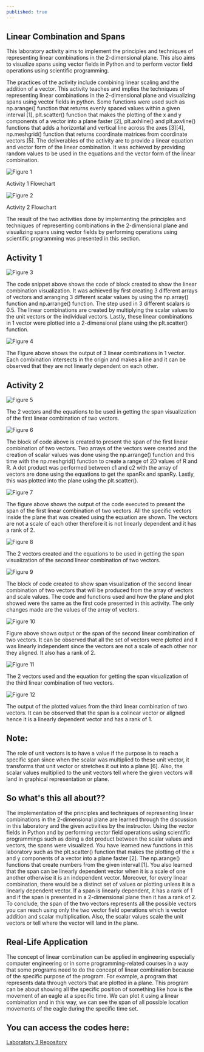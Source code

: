 ```yaml
---
published: true
---
```

## Linear Combination and Spans

This laboratory activity aims to implement the principles and techniques of representing linear combinations in the 2-dimensional plane. This also aims to visualize spans using vector fields in Python and to perform vector field operations using scientific programming.

The practices of the activity include combining linear scaling and the addition of a vector. This activity teaches and implies the techniques of representing linear combinations in the 2-dimensional plane and visualizing spans using vector fields in python. Some functions were used such as np.arange() function that returns evenly spaced values within a given interval [1], plt.scatter() function that makes the plotting of the x and y components of a vector into a plane faster [2], plt.axhline() and plt.axvline() functions that adds a horizontal and vertical line across the axes [3][4], np.meshgrid() function that returns coordinate matrices from coordinate vectors [5]. The deliverables of the activity are to provide a linear equation and vector form of the linear combination. It was achieved by providing random values to be used in the equations and the vector form of the linear combination. 

![Figure 1]({{site.baseurl}}/images/LAB3.1.jpg)

Activity 1 Flowchart

![Figure 2]({{site.baseurl}}/images/LAB3.2.jpg)

Activity 2 Flowchart

The result of the two activities done by implementing the principles and techniques of representing combinations in the 2-dimensional plane and visualizing spans using vector fields by performing operations using scientific programming was presented in this section.

## Activity 1

![Figure 3]({{site.baseurl}}/images/LAB3.3.jpg)

The code snippet above shows the code of block created to show the linear combination visualization. It was achieved by first creating 3 different arrays of vectors and arranging 3 different scalar values by using the np.array() function and np.arrange() function. The step used in 3 different scalars is 0.5. The linear combinations are created by multiplying the scalar values to the unit vectors or the individual vectors. Lastly, these linear combinations in 1 vector were plotted into a 2-dimensional plane using the plt.scatter() function.

![Figure 4]({{site.baseurl}}/images/LAB3.4.jpg)

The Figure above shows the output of 3 linear combinations in 1 vector. Each combination intersects in the origin and makes a line and it can be observed that they are not linearly dependent on each other.


## Activity 2

![Figure 5]({{site.baseurl}}/images/LAB3.5.jpg)

The 2 vectors and the equations to be used in getting the span visualization of the first linear combination of two vectors.

![Figure 6]({{site.baseurl}}/images/LAB3.6.jpg)

The block of code above is created to present the span of the first linear combination of two vectors. Two arrays of the vectors were created and the creation of scalar values was done using the np.arrange() function and this time with the np.meshgrid() function to create a range of 2D values of R and R. A dot product was performed between c1 and c2 with the array of vectors are done using the equations to get the spanRx and spanRy. Lastly, this was plotted into the plane using the plt.scatter().

![Figure 7]({{site.baseurl}}/images/LAB3.7.jpg)

The figure above shows the output of the code executed to present the span of the first linear combination of two vectors. All the specific vectors inside the plane that was created using the equation are shown. The vectors are not a scale of each other therefore it is not linearly dependent and it has a rank of 2.

![Figure 8]({{site.baseurl}}/images/LAB3.8.jpg)

The 2 vectors created and the equations to be used in getting the span visualization of the second linear combination of two vectors.

![Figure 9]({{site.baseurl}}/images/LAB3.9.jpg)

The block of code created to show span visualization of the second linear combination of two vectors that will be produced from the array of vectors and scale values. The code and functions used and how the plane and plot showed were the same as the first code presented in this activity. The only changes made are the values of the array of vectors.

![Figure 10]({{site.baseurl}}/images/LAB3.10.jpg)

Figure above shows output or the span of the second linear combination of two vectors. It can be observed that all the set of vectors were plotted and it was linearly independent since the vectors are not a scale of each other nor they aligned. It also has a rank of 2.

![Figure 11]({{site.baseurl}}/images/LAB3.11.jpg)

The 2 vectors used and the equation for getting the span visualization of the third linear combination of two vectors.

![Figure 12]({{site.baseurl}}/images/LAB3.12.jpg)

The output of the plotted values from the third linear combination of two vectors. It can be observed that the span is a colinear vector or aligned hence it is a linearly dependent vector and has a rank of 1.

## Note:

The role of unit vectors is to have a value if the purpose is to reach a specific span since when the scalar was multiplied to these unit vector, it transforms that unit vector or stretches it out into a plane [6]. Also, the scalar values multiplied to the unit vectors tell where the given vectors will land in graphical representation or plane.

## So what's this all about??

The implementation of the principles and techniques of representing linear combinations in the 2-dimensional plane are learned through the discussion in this laboratory and the given activities by the instructor. Using the vector fields in Python and by performing vector field operations using scientific programmings such as doing a dot product between the scalar values and vectors, the spans were visualized. You have learned new functions in this laboratory such as the plt.scatter() function that makes the plotting of the x and y components of a vector into a plane faster [2]. The np.arange() functions that create numbers from the given interval [1]. You also learned that the span can be linearly dependent vector when it is a scale of one another otherwise it is an independent vector. Moreover, for every linear combination, there would be a distinct set of values or plotting unless it is a linearly dependent vector. If a span is linearly dependent, it has a rank of 1 and if the span is presented in a 2-dimensional plane then it has a rank of 2. To conclude, the span of the two vectors represents all the possible vectors you can reach using only the two vector field operations which is vector addition and scalar multiplication. Also, the scalar values scale the unit vectors or tell where the vector will land in the plane.

## Real-Life Application

The concept of linear combination can be applied in engineering especially computer engineering or in some programming-related courses in a way that some programs need to do the concept of linear combination because of the specific purpose of the program. For example, a program that represents data through vectors that are plotted in a plane. This program can be about showing all the specific position of something like how is the movement of an eagle at a specific time. We can plot it using a linear combination and in this way, we can see the span of all possible location movements of the eagle during the specific time set.

## You can access the codes here:

[Laboratory 3 Repository](https://github.com/RovilSurioJr/Laboratory-3)
